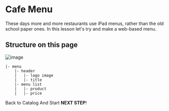 # Cafe Menu

These days more and more restaurants use iPad menus, rather than the old school paper ones. In this lesson let's try and make a web-based menu. 

## Structure on this page

![image](https://res.cloudinary.com/dyiqg9qhi/image/upload/v1532609841/wire/img-wire-05.jpg)

```
|- menu
    |- header
    |   |- logo image
    |   |- title
    |- menu list
    |   |- product
    |   |- price
```



Back to Catalog And Start **NEXT STEP**!

